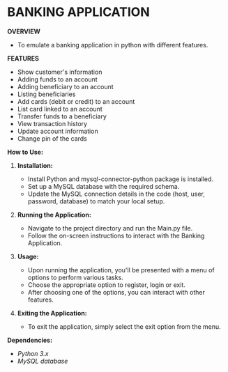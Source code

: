 # **BANKING APPLICATION**

**OVERVIEW**
- To emulate a banking application in python with different features.

**FEATURES**
- Show customer's information
- Adding funds to an account
- Adding beneficiary to an account
- Listing beneficiaries
- Add cards (debit or credit) to an account
- List card linked to an account
- Transfer funds to a beneficiary
- View transaction history
- Update account information
- Change pin of the cards
 
**How to Use:**
1. **Installation:**
   - Install Python and mysql-connector-python package is installed.
   - Set up a MySQL database with the required schema.
   - Update the MySQL connection details in the code (host, user, password, database) to match your local setup.

2. **Running the Application:**
   - Navigate to the project directory and run the Main.py file.
   - Follow the on-screen instructions to interact with the Banking Application.

3. **Usage:**
   - Upon running the application, you'll be presented with a menu of options to perform various tasks.
   - Choose the appropriate option to register, login or exit.
   - After choosing one of the options, you can interact with other features.

4. **Exiting the Application:**
   - To exit the application, simply select the exit option from the menu.

**Dependencies:**
- *Python 3.x*
- *MySQL database*

